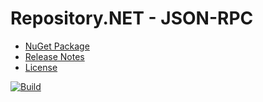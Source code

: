 # Repository.NET - JSON-RPC
- [NuGet Package](https://www.nuget.org/packages/Repository.NET-JsonRpc)
- [Release Notes](https://github.com/skthomasjr/Repository.JsonRpc/releases)
- [License](LICENSE.md)

[![Build](https://ci.appveyor.com/api/projects/status/2tcvbn3s9isw2baa?svg=true)](https://ci.appveyor.com/project/skthomasjr/repository-jsonrpc)

